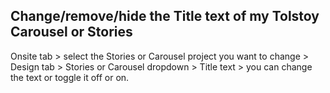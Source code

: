 ## Change/remove/hide the Title text of my Tolstoy Carousel or Stories

Onsite tab > select the Stories or Carousel project you want to change > Design tab > Stories or Carousel dropdown > Title text > you can change the text or toggle it off or on.
